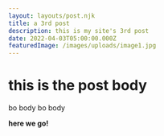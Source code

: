 ```yaml
---
layout: layouts/post.njk
title: a 3rd post
description: this is my site's 3rd post
date: 2022-04-03T05:00:00.000Z
featuredImage: /images/uploads/image1.jpg
---
```

# this is the post body

bo body bo body

**here we go!**